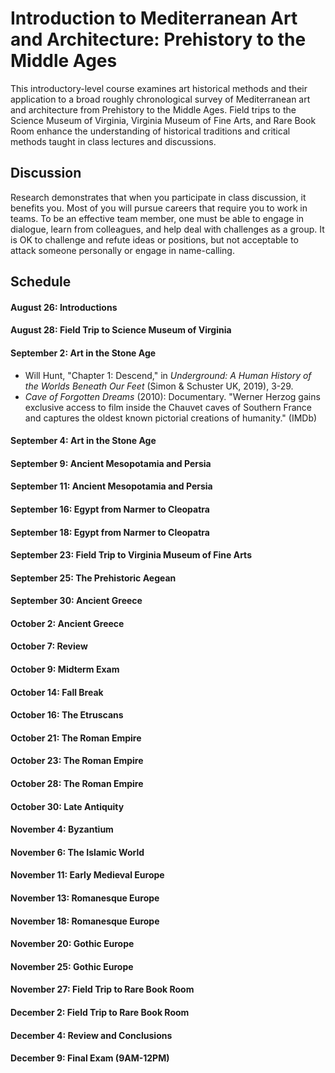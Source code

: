 # Introduction to Mediterranean Art and Architecture: Prehistory to the Middle Ages

This introductory-level course examines art historical methods and their application to a broad roughly chronological survey of Mediterranean art and architecture from Prehistory to the Middle Ages. Field trips to the Science Museum of Virginia, Virginia Museum of Fine Arts, and Rare Book Room enhance the understanding of historical traditions and critical methods taught in class lectures and discussions.

## Discussion
Research demonstrates that when you participate in class discussion, it benefits you. Most of you will pursue careers that require you to work in teams. To be an effective team member, one must be able to engage in dialogue, learn from colleagues, and help deal with challenges as a group. It is OK to challenge and refute ideas or positions, but not acceptable to attack someone personally or engage in name-calling.

## Schedule
#### August 26: Introductions
#### August 28: Field Trip to Science Museum of Virginia
#### September 2: Art in the Stone Age
* Will Hunt, "Chapter 1: Descend," in _Underground: A Human History of the Worlds Beneath Our Feet_ (Simon & Schuster UK, 2019), 3-29.
* _Cave of Forgotten Dreams_ (2010): Documentary. "Werner Herzog gains exclusive access to film inside the Chauvet caves of Southern France and captures the oldest known pictorial creations of humanity." (IMDb)
#### September 4: Art in the Stone Age
#### September 9: Ancient Mesopotamia and Persia
#### September 11: Ancient Mesopotamia and Persia
#### September 16: Egypt from Narmer to Cleopatra
#### September 18: Egypt from Narmer to Cleopatra
#### September 23: Field Trip to Virginia Museum of Fine Arts
#### September 25: The Prehistoric Aegean
#### September 30: Ancient Greece
#### October 2: Ancient Greece
#### October 7: Review
#### October 9: Midterm Exam
#### October 14: Fall Break
#### October 16: The Etruscans
#### October 21: The Roman Empire
#### October 23: The Roman Empire
#### October 28: The Roman Empire
#### October 30: Late Antiquity
#### November 4: Byzantium
#### November 6: The Islamic World
#### November 11: Early Medieval Europe
#### November 13: Romanesque Europe
#### November 18: Romanesque Europe
#### November 20: Gothic Europe
#### November 25: Gothic Europe
#### November 27: Field Trip to Rare Book Room
#### December 2: Field Trip to Rare Book Room
#### December 4: Review and Conclusions
#### December 9: Final Exam (9AM-12PM)
